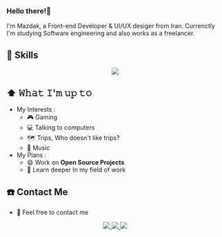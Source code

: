 ### Hello there!👋
I'm Mazdak, a Front-end Developer & UI/UX desiger from Iran. Currenctly I'm studying Software engineering and also works as a freelancer. 

##  🚀 Skills
<p align="center">
  <a href="https://skillicons.dev">
    <img src="https://skillicons.dev/icons?i=html,css,js,tailwind,git,github,wordpress,ps,xd,figma,pwa" />
  </a>
</p>
  
## ⬆️ 𝚆𝚑𝚊𝚝 𝙸'𝚖 𝚞𝚙 𝚝𝚘
  - My Interests :
    - 🎮 Gaming
    - 💻 Talking to computers
    - 🗺 Trips, Who doesn't like trips?
    - 🎵 Music
  - My Plans :
    - 😄 Work on **Open Source Projects**
    - 🔭 Learn deeper In my field of work
 

  
## :phone: Contact Me
  - 🤟 Feel free to contact me 
  <p align="center">
     <a href="mailto:mazdak.es23@gmail.com">
       <img src="https://img.shields.io/badge/Gmail-D14836?style=for-the-badge&logo=gmail&logoColor=white">
     </a>
     <a href="https://www.instagram.com/mazdak_es">
       <img src="https://img.shields.io/badge/Instagram-E4405F?style=for-the-badge&logo=instagram&logoColor=white">
     </a>
     </a>
     <a href="https://dribbble.com/Mazdak23">
       <img src="https://img.shields.io/badge/Dribbble-EA4C89?style=for-the-badge&logo=dribbble&logoColor=white">
     </a>
  </p>
